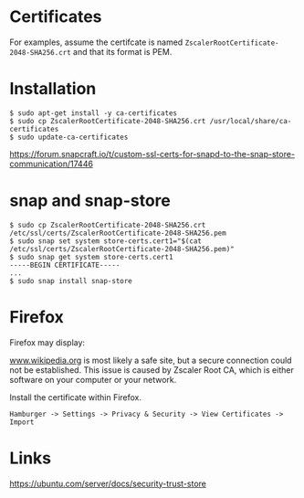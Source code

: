 # Certificates

For examples, assume the certifcate is named `ZscalerRootCertificate-2048-SHA256.crt` and that its format is PEM.

# Installation

```
$ sudo apt-get install -y ca-certificates
$ sudo cp ZscalerRootCertificate-2048-SHA256.crt /usr/local/share/ca-certificates
$ sudo update-ca-certificates
```

https://forum.snapcraft.io/t/custom-ssl-certs-for-snapd-to-the-snap-store-communication/17446

# snap and snap-store

```
$ sudo cp ZscalerRootCertificate-2048-SHA256.crt /etc/ssl/certs/ZscalerRootCertificate-2048-SHA256.pem
$ sudo snap set system store-certs.cert1="$(cat /etc/ssl/certs/ZscalerRootCertificate-2048-SHA256.pem)"
$ sudo snap get system store-certs.cert1
-----BEGIN CERTIFICATE-----
...
$ sudo snap install snap-store
```

# Firefox 

Firefox may display:

<block> www.wikipedia.org is most likely a safe site, but a secure connection could not be established. This issue is caused by Zscaler Root CA, which is either software on your computer or your network. </block>

Install the certificate within Firefox.

```
Hamburger -> Settings -> Privacy & Security -> View Certificates -> Import

```





# Links

https://ubuntu.com/server/docs/security-trust-store
